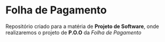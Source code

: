 # Folha de Pagamento
Repositório criado para a matéria de **Projeto de Software**, onde realizaremos o projeto de **P.O.O** da _Folha de Pagamento_
